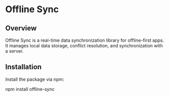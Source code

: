 # Offline Sync

## Overview
Offline Sync is a real-time data synchronization library for offline-first apps. It manages local data storage, conflict resolution, and synchronization with a server.

## Installation
Install the package via npm:

npm install offline-sync